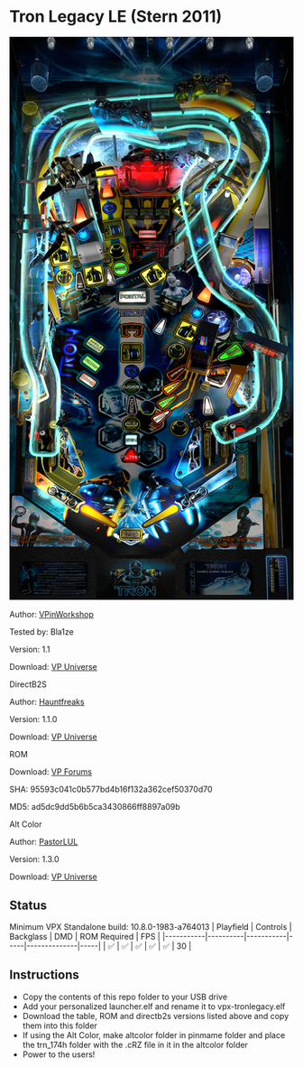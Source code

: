 # Tron Legacy LE (Stern 2011)

![Table Preview](https://github.com/Bla1ze/vpx-images/blob/main/vpx-tronlegacy.png)

Author: [VPinWorkshop](https://vpuniverse.com/profile/40692-vpinworkshop/)  

Tested by: Bla1ze

Version: 1.1

Download: [VP Universe](https://vpuniverse.com/files/file/7701-tron-legacy-le-stern-2011-vpw-mod/)

DirectB2S

Author: [Hauntfreaks](https://vpuniverse.com/profile/5216-hauntfreaks/)  

Version: 1.1.0

Download: [VP Universe](https://vpuniverse.com/files/file/14202-tron-legacy-le-stern-2011-b2s-2-with-full-dmd/)

ROM

Download: [VP Forums](https://vpuniverse.com/files/file/3415-tron-legacy-limited-edition-v174/)

SHA: 95593c041c0b577bd4b16f132a362cef50370d70

MD5: ad5dc9dd5b6b5ca3430866ff8897a09b

Alt Color

Author: [PastorLUL](https://vpuniverse.com/profile/42770-pastorlul/)  

Version: 1.3.0

Download: [VP Universe](https://vpuniverse.com/files/file/18393-tron-legacy-stern-2011-64-colors/)


## Status 

Minimum VPX Standalone build: 10.8.0-1983-a764013
| Playfield | Controls | Backglass | DMD | ROM Required | FPS | 
|-----------|----------|-----------|-----|--------------|-----|
| :white_check_mark: | :white_check_mark: | :white_check_mark: | :white_check_mark: | :white_check_mark: | 30 |

## Instructions

- Copy the contents of this repo folder to your USB drive
- Add your personalized launcher.elf and rename it to vpx-tronlegacy.elf
- Download the table, ROM and directb2s versions listed above and copy them into this folder
- If using the Alt Color, make altcolor folder in pinmame folder and place the trn_174h folder with the .cRZ file in it in the altcolor folder
- Power to the users! 
